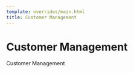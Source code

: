 ```yaml
---
template: overrides/main.html
title: Customer Management
---
```


# Customer Management

Customer Management



